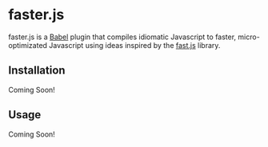 # faster.js

faster.js is a [Babel](https://babeljs.io/) plugin that compiles idiomatic Javascript to faster, micro-optimizated Javascript using ideas inspired by the [fast.js](https://github.com/codemix/fast.js/tree/master) library.

## Installation

Coming Soon!

## Usage

Coming Soon!
